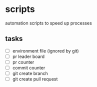 # scripts

automation scripts to speed up processes

## tasks

-   [ ] environment file (ignored by git)
-   [ ] pr leader board
-   [ ] pr counter
-   [ ] commit counter
-   [ ] git create branch
-   [ ] git create pull request
